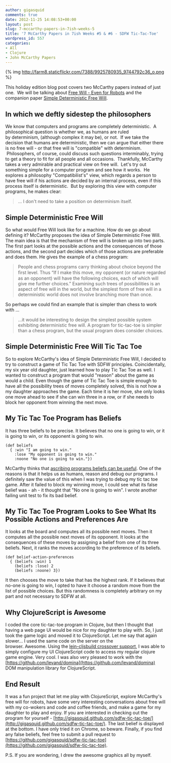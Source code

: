 ```yaml
---
author: gigasquid
comments: true
date: 2012-11-25 14:08:53+00:00
layout: post
slug: 7-mccarthy-papers-in-7ish-weeks-5
title: '7 McCarthy Papers in 7ish Weeks #5 & #6 - SDFW Tic-Tac-Toe'
wordpress_id: 557
categories:
- All
- Clojure
- John McCarthy Papers
---
```


{% img http://farm8.staticflickr.com/7388/9925780935_9744792c36_o.png %}

This holiday edition blog post covers two McCarthy papers instead of just one.  We will be talking about [Free Will - Even for Robots](http://web.archive.org/web/20131014084908/http://www-formal.stanford.edu/jmc/freewill.pdf) and the companion paper [Simple Deterministic Free Will](http://web.archive.org/web/20131014084908/http://www-formal.stanford.edu/jmc/freewill2.pdf).


## In which we deftly sidestep the philosophers


We know that computers and programs are completely deterministic.  A philosophical question is whether we, as humans are ruled by determinism, (although complex it may be), or not.  If we take the decision that humans are deterministic, then we can argue that either there is no free will - or that free will is "compatible" with determinism.  Philosophers, of course, could discuss such questions interminably, trying to get a theory to fit for all people and all occasions.  Thankfully, McCarthy takes a very admirable and practical view on free will.  Let's try out something simple for a computer program and see how it works.  He explores a philosophy "Compatibilist's" view, which regards a person to have free will if his actions are decided by an internal process, even if this process itself is deterministic.  But by exploring this view with computer programs, he makes clear:


> ... I don't need to take a position on determinism itself.






## Simple Deterministic Free Will


So what would Free Will look like for a machine. How do we go about defining it? McCarthy proposes the idea of Simple Deterministic Free Will. The main idea is that the mechanism of free will is broken up into two parts. The first part looks at the possible actions and the consequences of those actions, and the second part decides which of those actions are preferable and does them. He gives the example of a chess program:


> People and chess programs carry thinking about choice beyond the ﬁrst level. Thus “If I make this move, my opponent (or nature regarded as an opponent) will have the following choices, each of which will give me further choices.” Examining such trees of possibilities is an aspect of free will in the world, but the simplest form of free will in a deterministic world does not involve branching more than once.


So perhaps we could find an example that is simpler than chess to work with ...


> ...it would be interesting to design the simplest possible system exhibiting deterministic free will. A program for tic-tac-toe is simpler than a chess program, but the usual program does consider choices.




## Simple Deterministic Free Will Tic Tac Toe


So to explore McCarthy's idea of Simple Deterministic Free Will, I decided to try to construct a game of Tic Tac Toe with SDFW principles. Coincidentally, my six year old daughter, just learned how to play Tic Tac Toe as well. I wanted to construct a program that would "reason" about the game as would a child. Even though the game of Tic Tac Toe is simple enough to have all the possibility trees of moves completely solved, this is not how a my daughter approaches the game. Each time it is her move, she only looks one move ahead to see if she can win three in a row, or if she needs to block her opponent from winning the next move.


## My Tic Tac Toe Program has Beliefs


It has three beliefs to be precise. It believes that no one is going to win, or it is going to win, or its opponent is going to win.

    
    (def beliefs
      { :win "I am going to win."
        :lose "My opponent is going to win."
        :noone "No one is going to win."})


McCarthy thinks that [ascribing programs beliefs can be useful](http://gigasquidsoftware.com/blog/2012/09/20/7-john-mccarthy-papers-in-7-weeks-1/). One of the reasons is that it helps us as humans, reason and debug our programs. I definitely saw the value of this when I was trying to debug my tic tac toe game. After it failed to block my winning move, I could see what its false belief was - ah - it thought that "No one is going to win". I wrote another failing unit test to fix its bad belief.


## My Tic Tac Toe Program Looks to See What Its Possible Actions and Preferences Are


It looks at the board and computes all its possible next moves. Then it computes all the possible next moves of its opponent. It looks at the consequences of these moves by assigning a belief from one of its three beliefs. Next, it ranks the moves according to the preference of its beliefs.

    
    (def belief-action-preferences
      { (beliefs :win) 1
        (beliefs :lose) 2
        (beliefs :noone) 3})


It then chooses the move to take that has the highest rank. If it believes that no-one is going to win, I opted to have it choose a random move from the list of possible choices. But this randomness is completely arbitrary on my part and not necessary to SDFW at all.


## Why ClojureScript is Awesome


I coded the core tic-tac-toe program in Clojure, but then I thought that having a web page UI would be nice for my daughter to play with. So, I just took the game logic and moved it to ClojureScript. Let me say that again slower... I used the same code on the server on the browser. Awesome. Using the [lein-cljsbuild crossover support](https://github.com/emezeske/lein-cljsbuild/blob/0.2.10/doc/CROSSOVERS.md), I was able to simply configure my UI ClojureScript code to access my regular clojure game engine. Very cool. I was also very pleased to work with the [https://github.com/levand/domina](https://github.com/levand/domina) DOM manipulation library for ClojureScript.


## End Result


It was a fun project that let me play with ClojureScript, explore McCarthy's free will for robots, have some very interesting conversations about free will with my co-wokers and code and coffee friends, and make a game for my daughter to play and enjoy. If you are interested in checking out the program for yourself - [http://gigasquid.github.com/sdfw-tic-tac-toe/](http://gigasquid.github.com/sdfw-tic-tac-toe/). The last belief is displayed at the bottom. I have only tried it on Chrome, so beware. Finally, if you find any false beliefs, feel free to submit a pull request to [https://github.com/gigasquid/sdfw-tic-tac-toe](https://github.com/gigasquid/sdfw-tic-tac-toe).

P.S. If you are wondering, I drew the awesome graphics all by myself.
